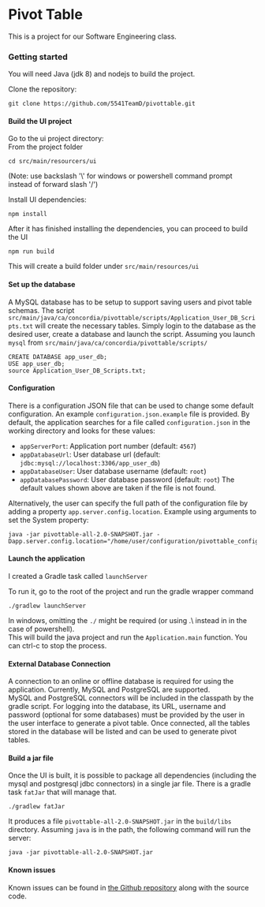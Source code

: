 # Pivot Table
This is a project for our Software Engineering class.

### Getting started
You will need Java (jdk 8) and nodejs to build the project.

Clone the repository:
```
git clone https://github.com/5541TeamD/pivottable.git
```
#### Build the UI project
Go to the ui project directory:  
From the project folder
```
cd src/main/resourcers/ui
```
(Note: use backslash '\\' for windows or powershell command prompt instead of forward slash '/') 

Install UI dependencies:
```
npm install
```
After it has finished installing the dependencies, you can proceed to build the UI
```
npm run build
```
This will create a build folder under `src/main/resources/ui`

#### Set up the database

A MySQL database has to be setup to support saving users and pivot table schemas.
The script `src/main/java/ca/concordia/pivottable/scripts/Application_User_DB_Scripts.txt` will create the necessary tables. Simply login to the database as the desired user, create a database and launch the script.
Assuming you launch `mysql` from `src/main/java/ca/concordia/pivottable/scripts/`  
```
CREATE DATABASE app_user_db;
USE app_user_db;
source Application_User_DB_Scripts.txt;
```

#### Configuration

There is a configuration JSON file that can be used to change some default configuration. An example `configuration.json.example` file is provided.
By default, the application searches for a file called `configuration.json` in the working directory and looks for these values: 
 * `appServerPort`: Application port number (default: `4567`)
 * `appDatabaseUrl`: User database url (default: `jdbc:mysql://localhost:3306/app_user_db`)
 * `appDatabaseUser`: User database username (default: `root`)
 * `appDatabasePassword`: User database password (default: `root`)
The default values shown above are taken if the file is not found.

Alternatively, the user can specify the full path of the configuration file by adding a property `app.server.config.location`.
Example using arguments to set the System property:  
```
java -jar pivottable-all-2.0-SNAPSHOT.jar -Dapp.server.config.location="/home/user/configuration/pivottable_config.json"
```

#### Launch the application

I created a Gradle task called `launchServer`

To run it, go to the root of the project and run the gradle wrapper command
```
./gradlew launchServer
```
In windows, omitting the `./` might be required (or using .\\ instead in
in the case of powershell).  
This will build the java project and run the `Application.main` function.
You can ctrl-c to stop the process.

#### External Database Connection

A connection to an online or offline database is required for using the application. 
Currently, MySQL and PostgreSQL are supported.  
MySQL and PostgreSQL connectors will be included in the classpath by the gradle script. 
For logging into the database, its URL, username and password (optional for some databases) must
be provided by the user in the user interface to generate a pivot table. Once connected,
all the tables stored in the database will be listed and can be used to generate pivot tables.

#### Build a jar file

Once the UI is built, it is possible to package all dependencies (including the mysql and postgresql jdbc connectors)
in a single jar file. There is a gradle task `fatJar` that will manage that.
```
./gradlew fatJar
```
It produces a file `pivottable-all-2.0-SNAPSHOT.jar` in the `build/libs` directory.
Assuming `java` is in the path, the following command will run the server:
```
java -jar pivottable-all-2.0-SNAPSHOT.jar
```

#### Known issues

Known issues can be found in [the Github repository](https://github.com/5541TeamD/pivottable/issues)
along with the source code.



